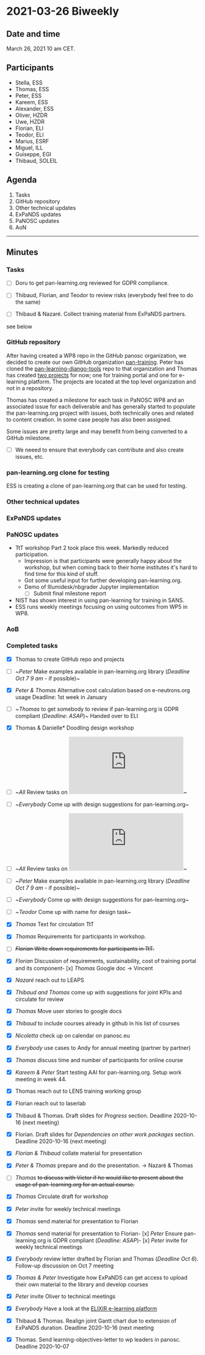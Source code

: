 

# 2021-03-26 Biweekly

## Date and time
March 26, 2021 10 am CET.

## Participants
* Stella, ESS
* Thomas, ESS
* Peter, ESS
* Kareem, ESS
* Alexander, ESS
* Oliver, HZDR
* Uwe, HZDR
* Florian, ELI
* Teodor, ELI
* Marius, ESRF
* Miguel, ILL
* Guiseppe, EGI
* Thibaud, SOLEIL


## Agenda
1. Tasks
1. GitHub repository
1. Other technical updates
1. ExPaNDS updates
1. PaNOSC updates
1. AoN

***

## Minutes

### Tasks

- [ ] Doru to get pan-learning.org reviewed for GDPR compliance.


- [ ] Thibaud, Florian, and Teodor to review risks (everybody feel free to do the same)


- [ ] Thibaud & Nazaré. Collect training material from ExPaNDS partners. 


see below
 
### GitHub repository

After having created a WP8 repo in the GitHub panosc organization, 
we decided to create our own GitHub organization [pan-training](https://github.com/pan-training). 
Peter has cloned the [pan-learning-django-tools](https://github.com/pan-training/pan-learning-djangotools) 
repo to that organization and Thomas has created [two projects](https://github.com/orgs/pan-training/projects) 
for now; one for training portal and one for e-learning platform. The projects are located at the top level 
organization and not in a repository. 

Thomas has created a milestone for each task in PaNOSC WP8 and an associated issue for each deliverable and has 
generally started to populate the pan-learning.org project with issues, both technically ones and related to 
content creation. In some case people has also been assigned. 

Some issues are pretty large and may benefit from being converted to a GitHub milestone. 

- [ ] We neeed to ensure that everybody can contribute and also create issues, etc. 


### pan-learning.org clone for testing
ESS is creating a clone of pan-learning.org that can be used for testing. 

### Other technical updates


### ExPaNDS updates

### PaNOSC updates

* TtT workshop Part 2 took place this week. Markedly reduced participation. 
   - Impression is that participants were generally happy about the workshop, but when coming back to their home institutes it's hard to find time for this kind of stuff. 
   - Got some useful input for further developing pan-learning.org. 
   - Demo of Illumidesk/nbgrader Jupyter implementation
      - [ ] Submit final milestone report 
* NIST has shown interest in using pan-learning for training in SANS. 
* ESS runs weekly meetings focusing on using outcomes from WP5 in WP8.


### AoB


### Completed tasks
- [x] Thomas to create GitHub repo and projects 
- [ ] ~*Peter* Make examples available in pan-learning.org library (*Deadline Oct 7 9 am* - if possible)~
- [x] *Peter & Thomas* Alternative cost calculation based on e-neutrons.org usage  Deadline: 1st week in January 
- [ ] ~*Thomas* to get somebody to review if pan-learning.org is GDPR compliant (*Deadline: ASAP*)~ Handed over to ELI
- [x] Thomas & Danielle* Doodling design workshop
- [ ] ~*All* Review tasks on ![mind map](https://github.com/panosc-eu/panosc/blob/master/Work%20Packages/WP8%20User%20Training/MeetingMinutes/snippets/Requirements.pdf)~
- [ ] ~*Everybody* Come up with design suggestions for pan-learning.org~ 
- [ ] ~*All* Review tasks on ![mind map](https://github.com/panosc-eu/panosc/blob/master/Work%20Packages/WP8%20User%20Training/MeetingMinutes/snippets/Requirements.pdf)~
- [ ] ~*Peter* Make examples available in pan-learning.org library (*Deadline Oct 7 9 am* - if possible)~
- [ ] ~*Everybody* Come up with design suggestions for pan-learning.org~
- [ ] ~*Teodor* Come up with name for design task~
- [x] *Thomas* Text for circulation TtT
- [x] *Thomas* Requirements for participants in workshop.
- [ ] ~~*Florian* Write down requirements for participants in TtT.~~
- [x] *Florian* Discussion of requirements, sustainability, cost of training portal and its component- [x] *Thomas* Google doc -> Vincent
- [x] *Nazaré* reach out to LEAPS 
- [x] *Thibaud and Thomas* come up with suggestions for joint KPIs and circulate for review
- [x] *Thomas* Move user stories to google docs
- [x] *Thibaud* to include courses already in github in his list of courses
- [x] *Nicoletta* check up on calendar on panosc.eu
- [x] *Everybody* use cases to Andy for annual meeting (partner by partner)
- [x] *Thomas* discuss time and number of participants for online course
- [x] *Kareem & Peter* Start testing AAI for pan-learning.org. Setup work meeting in week 44.
- [x] Thomas reach out to LENS training working group
- [x] Florian reach out to laserlab
- [x] Thibaud & Thomas. Draft slides for *Progress* section. Deadline 2020-10-16 (next meeting)
- [x] Florian. Draft slides for *Dependencies on other work packages* section. Deadline 2020-10-16 (next meeting)
- [x] *Florian & Thibaud* collate material for presentation
- [x] *Peter & Thomas* prepare and do the presentation. -> Nazaré & Thomas
- [ ] *Thomas* ~~to discuss with Victor if he would like to present about the usage of pan-learning.org for an actual course.~~
- [x] *Thomas* Circulate draft for workshop
- [x] *Peter* invite for weekly technical meetings
- [x] *Thomas* send material for presentation to Florian
- [x] *Thomas* send material for presentation to Florian- [x] *Peter* Ensure pan-learning.org is GDPR compliant (*Deadline: ASAP*)- [x] *Peter* invite for weekly technical meetings
- [x] *Everybody* review letter drafted by Florian and Thomas (*Deadline Oct 6*). Follow-up discussion on Oct 7 meeting
- [x] *Thomas & Peter* Investigate how ExPaNDS can get access to upload their own material to the library and develop courses
- [x] *Peter* invite Oliver to technical meetings
- [x] *Everybody* Have a look at the [ELIXIR e-learning platform](https://elixir.mf.uni-lj.si)
- [x] Thibaud & Thomas. Realign joint Gantt chart due to extension of ExPaNDS duration. Deadline 2020-10-16 (next meeting
- [x] Thomas. Send learning-objectives-letter to wp leaders in panosc. Deadline 2020-10-07






